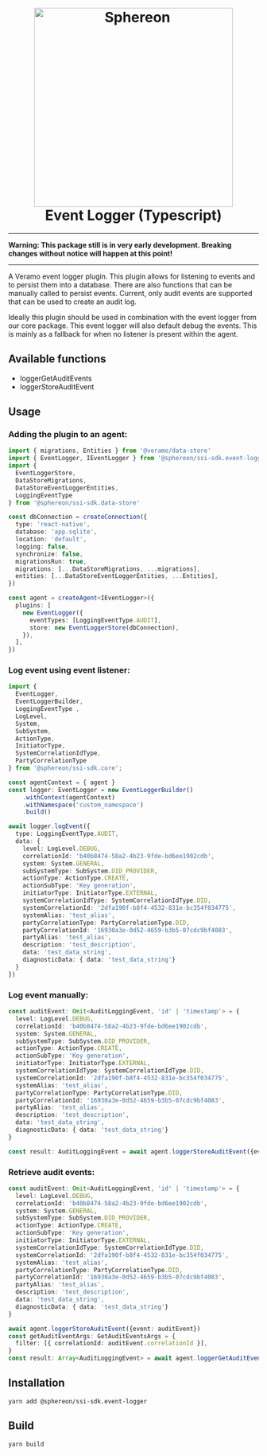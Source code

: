 <!--suppress HtmlDeprecatedAttribute -->
<h1 align="center">
  <br>
  <a href="https://www.sphereon.com"><img src="https://sphereon.com/content/themes/sphereon/assets/img/logo.svg" alt="Sphereon" width="400"></a>
  <br>Event Logger (Typescript) 
  <br>
</h1>

---

**Warning: This package still is in very early development. Breaking changes without notice will happen at this point!**

---

A Veramo event logger plugin. This plugin allows for listening to events and to persist them into a database. 
There are also functions that can be manually called to persist events. Current, only audit events are supported that can be used to create an audit log.

Ideally this plugin should be used in combination with the event logger from our core package. This event logger will also default debug the events. 
This is mainly as a fallback for when no listener is present within the agent.

## Available functions
- loggerGetAuditEvents
- loggerStoreAuditEvent

## Usage

### Adding the plugin to an agent:

```typescript
import { migrations, Entities } from '@veramo/data-store'
import { EventLogger, IEventLogger } from '@sphereon/ssi-sdk.event-logger'
import {
  EventLoggerStore,
  DataStoreMigrations,
  DataStoreEventLoggerEntities,
  LoggingEventType
} from '@sphereon/ssi-sdk.data-store'

const dbConnection = createConnection({
  type: 'react-native',
  database: 'app.sqlite',
  location: 'default',
  logging: false,
  synchronize: false,
  migrationsRun: true,
  migrations: [...DataStoreMigrations, ...migrations],
  entities: [...DataStoreEventLoggerEntities, ...Entities],
})

const agent = createAgent<IEventLogger>({
  plugins: [
    new EventLogger({
      eventTypes: [LoggingEventType.AUDIT],
      store: new EventLoggerStore(dbConnection),
    }),
  ],
})
```

### Log event using event listener:

```typescript
import { 
  EventLogger, 
  EventLoggerBuilder, 
  LoggingEventType ,
  LogLevel,
  System,
  SubSystem,
  ActionType,
  InitiatorType,
  SystemCorrelationIdType,
  PartyCorrelationType
} from '@sphereon/ssi-sdk.core';

const agentContext = { agent }
const logger: EventLogger = new EventLoggerBuilder()
    .withContext(agentContext)
    .withNamespace('custom_namespace')
    .build()

await logger.logEvent({
  type: LoggingEventType.AUDIT,
  data: {
    level: LogLevel.DEBUG,
    correlationId: 'b40b8474-58a2-4b23-9fde-bd6ee1902cdb',
    system: System.GENERAL,
    subSystemType: SubSystem.DID_PROVIDER,
    actionType: ActionType.CREATE,
    actionSubType: 'Key generation',
    initiatorType: InitiatorType.EXTERNAL,
    systemCorrelationIdType: SystemCorrelationIdType.DID,
    systemCorrelationId: '2dfa190f-b8f4-4532-831e-bc354f034775',
    systemAlias: 'test_alias',
    partyCorrelationType: PartyCorrelationType.DID,
    partyCorrelationId: '16930a3e-0d52-4659-b3b5-07cdc9bf4083',
    partyAlias: 'test_alias',
    description: 'test_description',
    data: 'test_data_string',
    diagnosticData: { data: 'test_data_string'}
  }
})
```

### Log event manually:

```typescript
const auditEvent: Omit<AuditLoggingEvent, 'id' | 'timestamp'> = {
  level: LogLevel.DEBUG,
  correlationId: 'b40b8474-58a2-4b23-9fde-bd6ee1902cdb',
  system: System.GENERAL,
  subSystemType: SubSystem.DID_PROVIDER,
  actionType: ActionType.CREATE,
  actionSubType: 'Key generation',
  initiatorType: InitiatorType.EXTERNAL,
  systemCorrelationIdType: SystemCorrelationIdType.DID,
  systemCorrelationId: '2dfa190f-b8f4-4532-831e-bc354f034775',
  systemAlias: 'test_alias',
  partyCorrelationType: PartyCorrelationType.DID,
  partyCorrelationId: '16930a3e-0d52-4659-b3b5-07cdc9bf4083',
  partyAlias: 'test_alias',
  description: 'test_description',
  data: 'test_data_string',
  diagnosticData: { data: 'test_data_string'}
}

const result: AuditLoggingEvent = await agent.loggerStoreAuditEvent({event: auditEvent})
```

### Retrieve audit events:

```typescript
const auditEvent: Omit<AuditLoggingEvent, 'id' | 'timestamp'> = {
  level: LogLevel.DEBUG,
  correlationId: 'b40b8474-58a2-4b23-9fde-bd6ee1902cdb',
  system: System.GENERAL,
  subSystemType: SubSystem.DID_PROVIDER,
  actionType: ActionType.CREATE,
  actionSubType: 'Key generation',
  initiatorType: InitiatorType.EXTERNAL,
  systemCorrelationIdType: SystemCorrelationIdType.DID,
  systemCorrelationId: '2dfa190f-b8f4-4532-831e-bc354f034775',
  systemAlias: 'test_alias',
  partyCorrelationType: PartyCorrelationType.DID,
  partyCorrelationId: '16930a3e-0d52-4659-b3b5-07cdc9bf4083',
  partyAlias: 'test_alias',
  description: 'test_description',
  data: 'test_data_string',
  diagnosticData: { data: 'test_data_string'}
}

await agent.loggerStoreAuditEvent({event: auditEvent})
const getAuditEventArgs: GetAuditEventsArgs = {
  filter: [{ correlationId: auditEvent.correlationId }],
}
const result: Array<AuditLoggingEvent> = await agent.loggerGetAuditEvents(getAuditEventArgs)
```

## Installation

```shell
yarn add @sphereon/ssi-sdk.event-logger
```

## Build

```shell
yarn build
```

